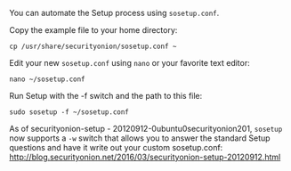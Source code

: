 You can automate the Setup process using `sosetup.conf`.

Copy the example file to your home directory:  
```
cp /usr/share/securityonion/sosetup.conf ~
```

Edit your new `sosetup.conf` using `nano` or your favorite text editor:  
```
nano ~/sosetup.conf
```

Run Setup with the -f switch and the path to this file:  
```
sudo sosetup -f ~/sosetup.conf
```

As of securityonion-setup - 20120912-0ubuntu0securityonion201, `sosetup` now supports a `-w` switch that allows you to answer the standard Setup questions and have it write out your custom sosetup.conf:  
http://blog.securityonion.net/2016/03/securityonion-setup-20120912.html  